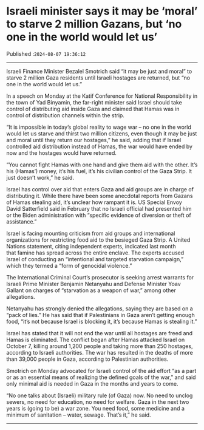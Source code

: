 # Israeli minister says it may be ‘moral’ to starve 2 million Gazans, but ‘no one in the world would let us’

Published :`2024-08-07 19:36:12`

---

Israeli Finance Minister Bezalel Smotrich said “it may be just and moral” to starve 2 million Gaza residents until Israeli hostages are returned, but “no one in the world would let us.”

In a speech on Monday at the Katif Conference for National Responsibility in the town of Yad Binyamin, the far-right minister said Israel should take control of distributing aid inside Gaza and claimed that Hamas was in control of distribution channels within the strip.

“It is impossible in today’s global reality to wage war – no one in the world would let us starve and thirst two million citizens, even though it may be just and moral until they return our hostages,” he said, adding that if Israel controlled aid distribution instead of Hamas, the war would have ended by now and the hostages would have returned.

“You cannot fight Hamas with one hand and give them aid with the other. It’s his (Hamas’) money, it’s his fuel, it’s his civilian control of the Gaza Strip. It just doesn’t work,” he said.

Israel has control over aid that enters Gaza and aid groups are in charge of distributing it. While there have been some anecdotal reports from Gazans of Hamas stealing aid, it’s unclear how rampant it is. US Special Envoy David Satterfield said in February that no Israeli official had presented him or the Biden administration with “specific evidence of diversion or theft of assistance.”

Israel is facing mounting criticism from aid groups and international organizations for restricting food aid to the besieged Gaza Strip. A United Nations statement, citing independent experts, indicated last month that famine has spread across the entire enclave. The experts accused Israel of conducting an “intentional and targeted starvation campaign,” which they termed a “form of genocidal violence.”

The International Criminal Court’s prosecutor is seeking arrest warrants for Israeli Prime Minister Benjamin Netanyahu and Defense Minister Yoav Gallant on charges of “starvation as a weapon of war,” among other allegations.

Netanyahu has strongly denied the allegations, saying they are based on a “pack of lies.” He has said that if Palestinians in Gaza aren’t getting enough food, “it’s not because Israel is blocking it, it’s because Hamas is stealing it.”

Israel has stated that it will not end the war until all hostages are freed and Hamas is eliminated. The conflict began after Hamas attacked Israel on October 7, killing around 1,200 people and taking more than 250 hostages, according to Israeli authorities. The war has resulted in the deaths of more than 39,000 people in Gaza, according to Palestinian authorities.

Smotrich on Monday advocated for Israeli control of the aid effort “as a part or as an essential means of realizing the defined goals of the war,” and said only minimal aid is needed in Gaza in the months and years to come.

“No one talks about (Israeli) military rule (of Gaza) now. No need to unclog sewers, no need for education, no need for welfare. Gaza in the next two years is (going to be) a war zone. You need food, some medicine and a minimum of sanitation – water, sewage. That’s it,” he said.

---

